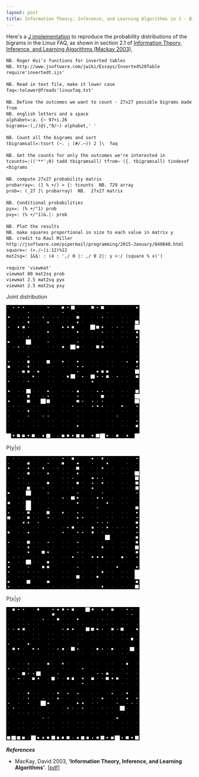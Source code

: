 ```yaml
---
layout: post
title: Information Theory, Inference, and Learning Algorithms in J - Bigrams
---
```


Here's a [J implementation](https://github.com/reckbo/Mackay03) to reproduce
the probability distributions of the bigrams in the Linux FAQ, as shown in
section 2.1 of 
[Information Theory, Inference, and Learning Algorithms (Mackay 2003)](http://www.inference.phy.cam.ac.uk/mackay/itila/),


    NB. Roger Hui's functions for inverted tables
    NB. http://www.jsoftware.com/jwiki/Essays/Inverted%20Table
    require'invertedt.ijs'  

    NB. Read in text file, make it lower case
    faq=:tolower@freads'linuxfaq.txt'

    NB. Define the outcomes we want to count - 27x27 possible bigrams made from
    NB. english letters and a space
    alphabet=:a. {~ 97+i.26
    bigrams=:(,/)@(,"0/~) alphabet,' '

    NB. Count all the bigrams and sort
    tbigramsall=:tsort (~. ; (#/.~)) 2 ]\  faq

    NB. Get the counts for only the outcomes we're interested in
    tcounts=:(('**';0) tadd tbigramsall) tfrom~ ({. tbigramsall) tindexof <bigrams

    NB. compute 27x27 probability matrix
    probarray=: (] % +/) > {: tcounts  NB. 729 array
    prob=: (_27 ]\ probarray)  NB.  27x27 matrix

    NB. Conditional probabilities
    pyx=: (% +/"1) prob
    pxy=: (% +/"1)&.|: prob

    NB. Plot the results
    NB. make squares proportional in size to each value in matrix y
    NB. credit to Raul Miller http://jsoftware.com/pipermail/programming/2015-January/040848.html
    square=: (>./~|i:12)%12
    mat2sq=: 1&$: : (4 : ',/ 0 |: ,/ 0 2|: y >:/ (square % x)')

    require 'viewmat'
    viewmat 80 mat2sq prob
    viewmat 2.5 mat2sq pyx
    viewmat 2.5 mat2sq pxy

Joint distribution

   ![](https://raw.githubusercontent.com/reckbo/Mackay03/master/bigrams_prob.png)

P(y|x)

   ![](https://raw.githubusercontent.com/reckbo/Mackay03/master/bigrams_pyx.png)

P(x|y)

   ![](https://raw.githubusercontent.com/reckbo/Mackay03/master/bigrams_pxy.png)

<i><b>References</b></i>

* MacKay, David 2003, **'Information Theory, Inference, and Learning Algorithms'**. [[pdf](http://www.inference.phy.cam.ac.uk/itprnn/book.pdf)]
